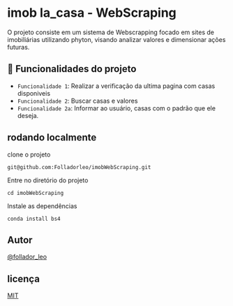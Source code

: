 # imob la_casa - WebScraping

O projeto consiste em um sistema de Webscrapping focado em sites de imobiliárias utilizando phyton, visando analizar valores e dimensionar ações futuras.

## :hammer: Funcionalidades do projeto

- `Funcionalidade 1`: Realizar a verificação da ultima pagina com casas disponiveis
- `Funcionalidade 2`: Buscar casas e valores
- `Funcionalidade 2a`: Informar ao usuário, casas com o padrão que ele deseja.

## rodando localmente 
clone o projeto
```
git@github.com:Folladorleo/imobWebScraping.git
```
Entre no diretório do projeto
```
cd imobWebScraping
```
Instale as dependências
```
conda install bs4
```
## Autor 
<a href="https://github.com/Folladorleo">@follador_leo</a>

## licença 
<a  href="https://choosealicense.com/licenses/mit/"> MIT <a>
